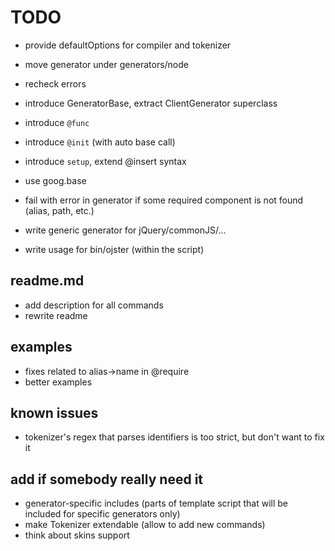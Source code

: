 # TODO

* provide defaultOptions for compiler and tokenizer
* move generator under generators/node
* recheck errors
* introduce GeneratorBase, extract ClientGenerator superclass

* introduce `@func`
* introduce `@init` (with auto base call)
* introduce `setup`, extend @insert syntax
* use goog.base

* fail with error in generator if some required component is not found (alias, path, etc.)

* write generic generator for jQuery/commonJS/...

* write usage for bin/ojster (within the script)

## readme.md

* add description for all commands
* rewrite readme

## examples

* fixes related to alias->name in @require
* better examples

## known issues

* tokenizer's regex that parses identifiers is too strict, but don't want to fix it

## add if somebody really need it

* generator-specific includes (parts of template script that will be included for specific generators only)
* make Tokenizer extendable (allow to add new commands)
* think about skins support

